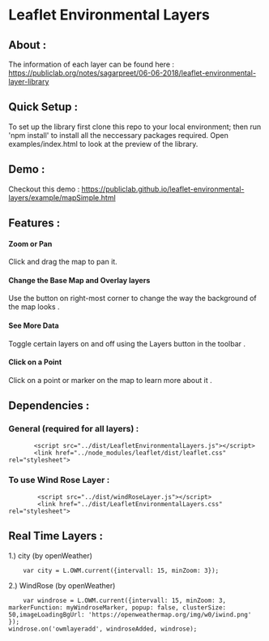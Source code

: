# Leaflet Environmental Layers

## About :

The information of each layer can be found here :
https://publiclab.org/notes/sagarpreet/06-06-2018/leaflet-environmental-layer-library

## Quick Setup : 

To set up the library first clone this repo to your local environment; then run 'npm install' to install all the neccessary packages required. Open examples/index.html to look at the preview of the library.


## Demo : 

Checkout this demo : https://publiclab.github.io/leaflet-environmental-layers/example/mapSimple.html

## Features : 

#### Zoom or Pan

Click and drag the map to pan it. 

#### Change the Base Map and Overlay layers

Use the button on right-most corner to change the way the background of the map looks .

#### See More Data

Toggle certain layers on and off using the Layers button in the toolbar .

#### Click on a Point

Click on a point or marker on the map to learn more about it .

## Dependencies : 

### General (required for all layers) :

           <script src="../dist/LeafletEnvironmentalLayers.js"></script> 
           <link href="../node_modules/leaflet/dist/leaflet.css" rel="stylesheet">

### To use Wind Rose Layer : 

            <script src="../dist/windRoseLayer.js"></script> 
            <link href="../dist/LeafletEnvironmentalLayers.css" rel="stylesheet">


## Real Time Layers : 

1.) city (by openWeather) 
     
        var city = L.OWM.current({intervall: 15, minZoom: 3});

2.) WindRose (by openWeather)

        var windrose = L.OWM.current({intervall: 15, minZoom: 3, markerFunction: myWindroseMarker, popup: false, clusterSize:       50,imageLoadingBgUrl: 'https://openweathermap.org/img/w0/iwind.png' });
    windrose.on('owmlayeradd', windroseAdded, windrose); 
   

